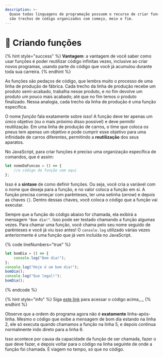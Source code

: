 ```yaml
---
description: >-
  Quase todas linguagens de programação possuem o recurso de criar funções, que
  são trechos de código organizados com começo, meio e fim.
---
```


# 🔧 Criando funções

{% hint style="success" %}
**Vantagem**: a vantagem de você saber como usar funções é poder reutilizar código infinitas vezes, inclusive ao criar novos programas, usando parte do código que você já acumulou durante toda sua carreira.
{% endhint %}

As funções são pedaços de código, que lembra muito o processo de uma linha de produção de fábrica. Cada trecho da linha de produção recebe um produto semi-acabado, trabalha nesse produto, e no fim devolve um produto um pouco mais acabado; até que no fim temos o produto finalizado. Nessa analogia, cada trecho da linha de produção é uma função específica.

O nome _função_ fala exatamente sobre isso! A função deve ter apenas um único objetivo (ou o mais próximo disso possível) e deve permitir reutilização. Em uma linha de produção de carros, o time que coloca os pneus tem apenas um objetivo e pode cumprir esse objetivo para uma infinidade de carros diferentes, permitindo a **reutilização** dos seus aparatos.

No JavaScript, para criar funções é preciso uma organização específica de comandos, que é assim:

```javascript
let nomeDaFuncao = () => {
    //o código da função vem aqui
};
```

Isso é a **sintaxe** de como definir funções. Ou seja, você cria a variável com o nome que deseja para a função, e no valor coloca a função em si. A função precisa começar com parênteses, ter uma setinha (_arrow_) e depois as chaves `{}`. Dentro dessas chaves, você coloca o código que a função vai executar.

Sempre que a função do código abaixo for chamada, ela exibirá a mensagem `"Bom dia!"`. Isso pode ser testado chamando a função algumas vezes. Para chamar uma função, você chama pelo seu nome seguido de parênteses e você já viu isso antes! O `console.log` utilizado várias vezes anteriormente é uma função que já vem incluída no JavaScript.

{% code lineNumbers="true" %}
```javascript
let bomDia = () => {
    console.log("Bom dia!");
};
console.log("Hoje é um bom dia!");
bomDia();
console.log("Que legal!");
bomDia();
```
{% endcode %}

{% hint style="info" %}
Siga [este link](https://coolfee.github.io/#\{%22autorun%22:%221%22,%22code%22:%22let%20bomDia%20=%20\(\)%20=%3E%20{\n%20%20%20%20console.log\(\\%22Bom%20dia!\\%22\);\n};\nconsole.log\(\\%22Hoje%20%C3%A9%20um%20bom%20dia!\\%22\);\nbomDia\(\);\nconsole.log\(\\%22Que%20legal!\\%22\);\nbomDia\(\);%22,%22tests%22:%22;%22}) para acessar o código acima_._
{% endhint %}

Observe que a ordem do programa agora não é **exatamente** linha-após-linha. Mesmo o código que exibe a mensagem de bom dia estando na linha 2, ele só executa quando chamamos a função na linha 5, e depois continua normalmente indo direto para a linha 6.

Isso acontece por causa da capacidade da função de ser chamada, fazer o que deve fazer, e depois voltar para o código na linha seguinte de onde a função foi chamada. É viagem no tempo, só que no código.
